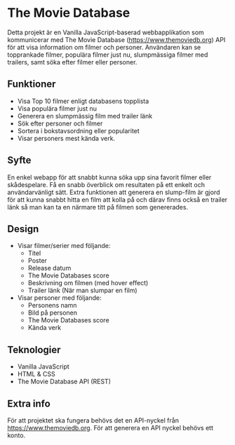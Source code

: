 # The Movie Database

Detta projekt är en Vanilla JavaScript-baserad webbapplikation som kommunicerar med The Movie Database (https://www.themoviedb.org) API för att visa information om filmer och personer. Användaren kan se topprankade filmer, populära filmer just nu, slumpmässiga filmer med trailers, samt söka efter filmer eller personer.

## Funktioner

- Visa Top 10 filmer enligt databasens topplista
- Visa populära filmer just nu
- Generera en slumpmässig film med trailer länk
- Sök efter personer och filmer
- Sortera i bokstavsordning eller popularitet
- Visar personers mest kända verk.

## Syfte
En enkel webapp för att snabbt kunna söka upp sina favorit filmer eller skådespelare. Få en snabb överblick om resultaten på ett enkelt och användarvänligt sätt. Extra funktionen att generera en slump-film är gjord för att kunna snabbt hitta en film att kolla på och därav finns också en trailer länk så man kan ta en närmare titt på filmen som genererades.  

## Design
- Visar filmer/serier med följande:
  - Titel
  - Poster
  - Release datum
  - The Movie Databases score
  - Beskrivning om filmen (med hover effect)
  - Trailer länk (När man slumpar en film)
- Visar personer med följande:
  - Personens namn
  - Bild på personen
  - The Movie Databases score
  - Kända verk

## Teknologier

- Vanilla JavaScript
- HTML & CSS
- The Movie Database API (REST)

## Extra info
För att projektet ska fungera behövs det en API-nyckel från https://www.themoviedb.org. För att generera en API nyckel behövs ett konto.
